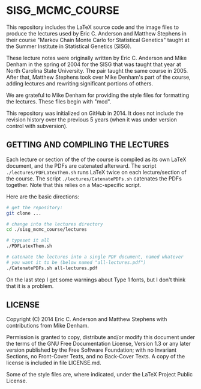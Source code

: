 

# SISG_MCMC_COURSE

This repository includes the LaTeX source code and the image files
to produce the lectures used by Eric C. Anderson and Matthew Stephens
in their course "Markov Chain Monte Carlo for Statistical Genetics" taught
at the Summer Institute in Statistical Genetics (SISG).  

These lecture notes were originally written by Eric C. Anderson and Mike
Denham in the spring of 2004 for the SISG that was taught that year
at North Carolina State University.  The pair taught the same course
in 2005.  After that, Matthew Stephens took over Mike Denham's part of the
course, adding lectures and rewriting significant portions of others.

We are grateful to Mike Denham for providing the style files for formatting
the lectures. These files begin with "mcd".

This repository was initialized on GitHub in 2014.  It does not include the
revision history over the previous 5 years (when it was under version control with
subversion).

## GETTING AND COMPILING THE LECTURES

Each lecture or section of the of the course is compiled as its own LaTeX
document, and the PDFs are catenated afterward.  The script `./lectures/PDFLatexThem.sh`
runs LaTeX twice on each lecture/section of the course.  The script
`./lectures/CatenatePDFs.sh` catenates the PDFs together.  Note that this 
relies on a Mac-specific script.

Here are the basic directions:
```sh
# get the repository:
git clone ...

# change into the lectures directory
cd ./sisg_mcmc_course/lectures

# typeset it all
./PDFLatexThem.sh

# catenate the lectures into a single PDF document, named whatever
# you want it to be (below named "all-lectures.pdf")
./CatenatePDFs.sh all-lectures.pdf
```
On the last step I get some warnings about Type 1 fonts, but I don't think that it is a 
problem.

## LICENSE

Copyright (C)  2014  Eric C. Anderson and Matthew Stephens with contributions
from Mike Denham.

Permission is granted to copy, distribute and/or modify this document
under the terms of the GNU Free Documentation License, Version 1.3
or any later version published by the Free Software Foundation;
with no Invariant Sections, no Front-Cover Texts, and no Back-Cover Texts.
A copy of the license is included in file LICENSE.md.

Some of the style files are, where indicated, under the 
LaTeX Project Public License.

